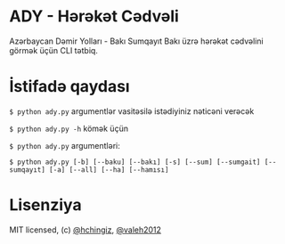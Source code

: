 # ADY - Hərəkət Cədvəli
Azərbaycan Dəmir Yolları - Bakı Sumqayıt Bakı üzrə hərəkət cədvəlini görmək üçün CLI tətbiq.



# İstifadə qaydası
`$ python ady.py` argumentlər vasitəsilə istədiyiniz nəticəni verəcək

`$ python ady.py -h` kömək üçün

`$ python ady.py` argumentləri:

`$ python ady.py [-b] [--baku] [--bakı] [-s] [--sum] [--sumgait] [--sumqayıt] [-a] [--all] [--ha] [--hamısı]`


# Lisenziya

MIT licensed, (c) [@hchingiz](https://twitter.com/hchingiz), [@valeh2012](https://github.com/valeh2012)
